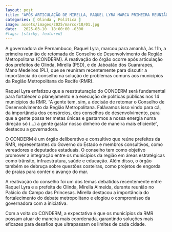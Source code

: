 ```yaml
---
layout: post
title: "APÓS ARTICULAÇÃO DE MIRELLA, RAQUEL LYRA MARCA PRIMEIRA REUNIÃO DE VOLTA DO CONSELHO METROPOLITANO"
categories: [ Olinda , Política ]
image: assets/images/2025/marco/10/01.jpg
date:   2025-03-10  18:00:00 -0300
#tags: [sticky, featured]
---
```

A governadora de Pernambuco, Raquel Lyra, marcou para amanhã, às 11h, a primeira reunião de retomada do Conselho de Desenvolvimento da Região Metropolitana (CONDERM). A reativação do órgão ocorre após articulação dos prefeitos de Olinda, Mirella (PSD), e de Jaboatão dos Guararapes, Mano Medeiros (PL), que se reuniram recentemente para discutir a importância do conselho na solução de problemas comuns aos municípios da Região Metropolitana do Recife (RMR).

Raquel Lyra enfatizou que a reestruturação do CONDERM será fundamental para fortalecer o planejamento e a execução de políticas públicas nos 14 municípios da RMR. “A gente tem, sim, a decisão de retomar o Conselho de Desenvolvimento da Região Metropolitana. Falávamos isso vindo para cá, da importância dos consórcios, dos conselhos de desenvolvimento, para que a gente possa ter metas únicas e gastarmos a nossa energia numa direção só (…) a gente gastar nosso dinheiro de maneira mais eficiente”, destacou a governadora.

O CONDERM é um órgão deliberativo e consultivo que reúne prefeitos da RMR, representantes do Governo do Estado e membros consultivos, como vereadores e deputados estaduais. O conselho tem como objetivo promover a integração entre os municípios da região em áreas estratégicas como trânsito, infraestrutura, saúde e educação. Além disso, o órgão também se debruça sobre questões costeiras, como projetos de engorda de praias para conter o avanço do mar.

A reativação do conselho foi um dos temas debatidos recentemente entre Raquel Lyra e a prefeita de Olinda, Mirella Almeida, durante reunião no Palácio do Campo das Princesas. Mirella destacou a importância do fortalecimento do debate metropolitano e elogiou o compromisso da governadora com a iniciativa.

Com a volta do CONDERM, a expectativa é que os municípios da RMR possam atuar de maneira mais coordenada, garantindo soluções mais eficazes para desafios que ultrapassam os limites de cada cidade.